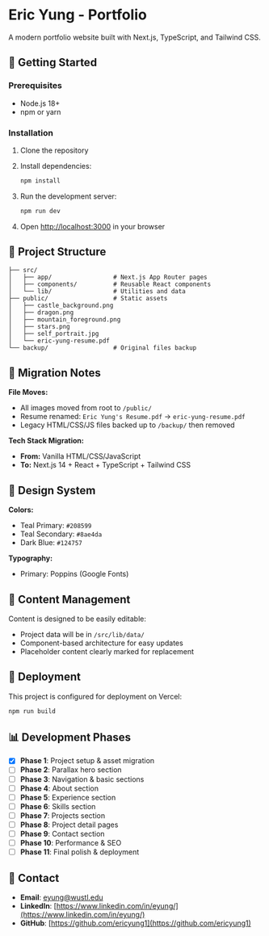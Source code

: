 # Eric Yung - Portfolio

A modern portfolio website built with Next.js, TypeScript, and Tailwind CSS.

## 🚀 Getting Started

### Prerequisites
- Node.js 18+ 
- npm or yarn

### Installation

1. Clone the repository
2. Install dependencies:
   ```bash
   npm install
   ```

3. Run the development server:
   ```bash
   npm run dev
   ```

4. Open [http://localhost:3000](http://localhost:3000) in your browser

## 📁 Project Structure

```
├── src/
│   ├── app/                 # Next.js App Router pages
│   ├── components/          # Reusable React components
│   └── lib/                 # Utilities and data
├── public/                  # Static assets
│   ├── castle_background.png
│   ├── dragon.png
│   ├── mountain_foreground.png
│   ├── stars.png
│   ├── self_portrait.jpg
│   └── eric-yung-resume.pdf
└── backup/                  # Original files backup
```

## 🔄 Migration Notes

**File Moves:**
- All images moved from root to `/public/`
- Resume renamed: `Eric Yung's Resume.pdf` → `eric-yung-resume.pdf`
- Legacy HTML/CSS/JS files backed up to `/backup/` then removed

**Tech Stack Migration:**
- **From:** Vanilla HTML/CSS/JavaScript
- **To:** Next.js 14 + React + TypeScript + Tailwind CSS

## 🎨 Design System

**Colors:**
- Teal Primary: `#208599`
- Teal Secondary: `#8ae4da`
- Dark Blue: `#124757`

**Typography:**
- Primary: Poppins (Google Fonts)

## 📝 Content Management

Content is designed to be easily editable:
- Project data will be in `/src/lib/data/`
- Component-based architecture for easy updates
- Placeholder content clearly marked for replacement

## 🚢 Deployment

This project is configured for deployment on Vercel:

```bash
npm run build
```

## 📊 Development Phases

- [x] **Phase 1**: Project setup & asset migration
- [ ] **Phase 2**: Parallax hero section
- [ ] **Phase 3**: Navigation & basic sections
- [ ] **Phase 4**: About section
- [ ] **Phase 5**: Experience section
- [ ] **Phase 6**: Skills section
- [ ] **Phase 7**: Projects section
- [ ] **Phase 8**: Project detail pages
- [ ] **Phase 9**: Contact section
- [ ] **Phase 10**: Performance & SEO
- [ ] **Phase 11**: Final polish & deployment

## 🔗 Contact

- **Email**: eyung@wustl.edu
- **LinkedIn**: [https://www.linkedin.com/in/eyung/](https://www.linkedin.com/in/eyung/)
- **GitHub**: [https://github.com/ericyung1](https://github.com/ericyung1)

